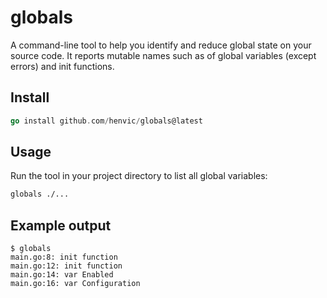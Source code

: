 # globals
A command-line tool to help you identify and reduce global state on your source code.
It reports mutable names such as of global variables (except errors) and init functions.

## Install

```go
go install github.com/henvic/globals@latest
```

## Usage
Run the tool in your project directory to list all global variables:

```sh
globals ./...
```

## Example output
```shell
$ globals
main.go:8: init function
main.go:12: init function
main.go:14: var Enabled
main.go:16: var Configuration
```
